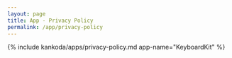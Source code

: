 ```yaml
---
layout: page
title: App - Privacy Policy
permalink: /app/privacy-policy
---
```


{% include kankoda/apps/privacy-policy.md app-name="KeyboardKit" %}
